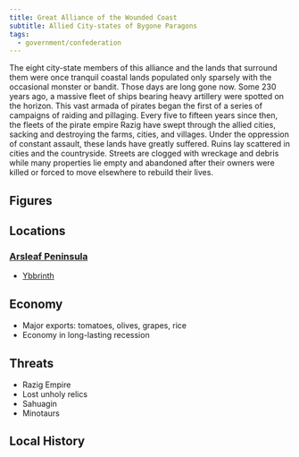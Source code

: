 ```yaml
---
title: Great Alliance of the Wounded Coast
subtitle: Allied City-states of Bygone Paragons
tags:
  - government/confederation
---
```


The eight city-state members of this alliance and the lands that surround them were once tranquil coastal lands populated only sparsely with the occasional monster or bandit. Those days are long gone now. Some 230 years ago, a massive fleet of ships bearing heavy artillery were spotted on the horizon. This vast armada of pirates began the first of a series of campaigns of raiding and pillaging. Every five to fifteen years since then, the fleets of the pirate empire Razig have swept through the allied cities, sacking and destroying the farms, cities, and villages. Under the oppression of constant assault, these lands have greatly suffered. Ruins lay scattered in cities and the countryside. Streets are clogged with wreckage and debris while many properties lie empty and abandoned after their owners were killed or forced to move elsewhere to rebuild their lives.

## Figures

## Locations

### [Arsleaf Peninsula](arsleaf/index.md)

- [Ybbrinth](arsleaf/ybbrinth.md)

## Economy

- Major exports: tomatoes, olives, grapes, rice
- Economy in long-lasting recession

## Threats

- Razig Empire
- Lost unholy relics
- Sahuagin
- Minotaurs

## Local History
